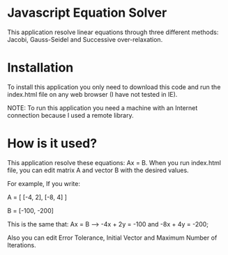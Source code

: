 # Javascript Equation Solver

This application resolve linear equations through three different methods: Jacobi, Gauss-Seidel and Successive over-relaxation.

# Installation

To install this application you only need to download this code and run the index.html file on any web browser (I have not tested in IE).

NOTE: To run this application you need a machine with an Internet connection because I used a remote library.

# How is it used?

This application resolve these equations: Ax = B. When you run index.html file, you can edit matrix A and vector B with the desired values.

For example, If you write:

A = [ 
  [-4, 2],
  [-8, 4]
]

B = [-100, -200]

This is the same that: Ax = B --> -4x + 2y = -100 and -8x + 4y = -200;

Also you can edit Error Tolerance, Initial Vector and Maximum Number of Iterations.

